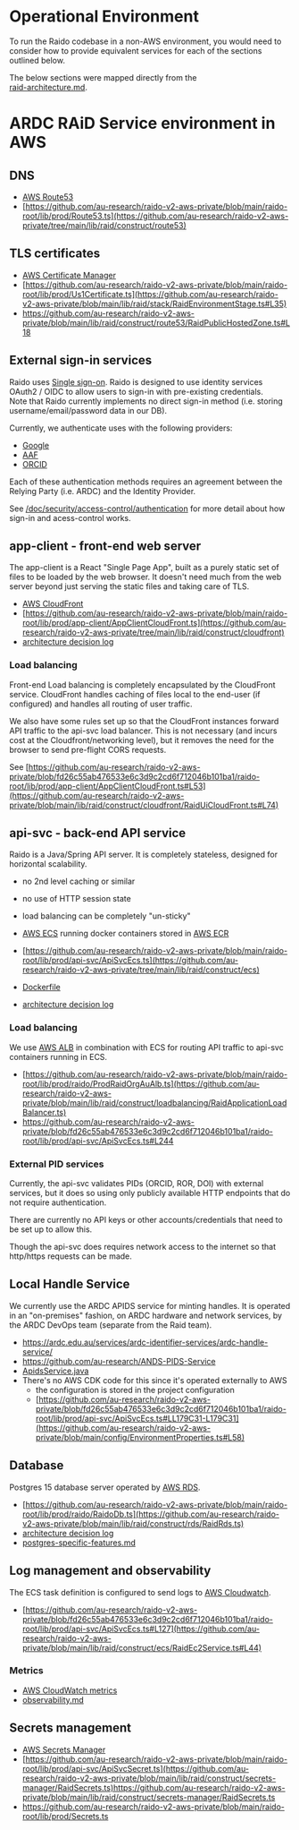 
# Operational Environment 

To run the Raido codebase in a non-AWS environment, you would need to consider 
how to provide equivalent services for each of the sections outlined below. 

The below sections were mapped directly from the  
[raid-architecture.md](/doc/architecture/raid-architecture.md).


# ARDC RAiD Service environment in AWS

## DNS
* [AWS Route53](https://aws.amazon.com/route53/)
* [https://github.com/au-research/raido-v2-aws-private/blob/main/raido-root/lib/prod/Route53.ts](https://github.com/au-research/raido-v2-aws-private/tree/main/lib/raid/construct/route53)


## TLS certificates
* [AWS Certificate Manager](https://aws.amazon.com/certificate-manager/)
* [https://github.com/au-research/raido-v2-aws-private/blob/main/raido-root/lib/prod/Us1Certificate.ts](https://github.com/au-research/raido-v2-aws-private/blob/main/lib/raid/stack/RaidEnvironmentStage.ts#L35)
* [https://github.com/au-research/raido-v2-aws-private/blob/main/lib/raid/construct/route53/RaidPublicHostedZone.ts#L18
](https://github.com/au-research/raido-v2-aws-private/blob/main/lib/raid/construct/route53/RaidPublicHostedZone.ts#L18)

## External sign-in services

Raido uses [Single sign-on](https://en.wikipedia.org/wiki/Single_sign-on).
Raido is designed to use identity services OAuth2 / OIDC to allow users to 
sign-in with pre-existing credentials.  
Note that Raido currently implements no direct sign-in method 
(i.e. storing username/email/password data in our DB).

Currently, we authenticate uses with the following providers:
* [Google](https://developers.google.com/identity/openid-connect/openid-connect)
* [AAF](https://support.aaf.edu.au/support/solutions/articles/19000096640-openid-connect-)
* [ORCID](https://info.orcid.org/documentation/features/public-api/orcid-as-a-sign-in-option-to-your-system/)

Each of these authentication methods requires an agreement between the Relying 
Party (i.e. ARDC) and the Identity Provider.

See [/doc/security/access-control/authentication](/doc/security/access-control/authentication)
for more detail about how sign-in and acess-control works.


## app-client - front-end web server

The app-client is a React "Single Page App", built as a purely static set of 
files to be loaded by the web browser.  It doesn't need much from the web
server beyond just serving the static files and taking care of TLS.

* [AWS CloudFront](https://docs.aws.amazon.com/cloudfront/index.html)
* [https://github.com/au-research/raido-v2-aws-private/blob/main/raido-root/lib/prod/app-client/AppClientCloudFront.ts](https://github.com/au-research/raido-v2-aws-private/tree/main/lib/raid/construct/cloudfront)
* [architecture decision log](/app-client/doc/adr)


###  Load balancing

Front-end Load balancing is completely encapsulated by the CloudFront service.
CloudFront handles caching of files local to the end-user (if configured) and 
handles all routing of user traffic.

We also have some rules set up so that the CloudFront instances forward API 
traffic to the api-svc load balancer.  This is not necessary (and incurs cost
at the Cloudfront/networking level), but it removes
the need for the browser to send pre-flight CORS requests.

See [https://github.com/au-research/raido-v2-aws-private/blob/fd26c55ab476533e6c3d9c2cd6f712046b101ba1/raido-root/lib/prod/app-client/AppClientCloudFront.ts#L53](https://github.com/au-research/raido-v2-aws-private/blob/main/lib/raid/construct/cloudfront/RaidUiCloudFront.ts#L74)


## api-svc - back-end API service

Raido is a Java/Spring API server.
It is completely stateless, designed for horizontal scalability.
* no 2nd level caching or similar
* no use of HTTP session state
* load balancing can be completely "un-sticky"

* [AWS ECS](https://aws.amazon.com/ecs/) running docker containers stored in 
  [AWS ECR](https://aws.amazon.com/ecr/)
* [https://github.com/au-research/raido-v2-aws-private/blob/main/raido-root/lib/prod/api-svc/ApiSvcEcs.ts](https://github.com/au-research/raido-v2-aws-private/tree/main/lib/raid/construct/ecs)
* [Dockerfile](/api-svc/docker/src/main/docker/Ecs.Dockerfile)
* [architecture decision log](/api-svc/doc/adr/readme.md)


### Load balancing

We use [AWS ALB](https://aws.amazon.com/elasticloadbalancing/application-load-balancer/) 
in combination with ECS for routing API traffic to api-svc containers running 
in ECS.

* [https://github.com/au-research/raido-v2-aws-private/blob/main/raido-root/lib/prod/raido/ProdRaidOrgAuAlb.ts](https://github.com/au-research/raido-v2-aws-private/blob/main/lib/raid/construct/loadbalancing/RaidApplicationLoadBalancer.ts)
* [https://github.com/au-research/raido-v2-aws-private/blob/fd26c55ab476533e6c3d9c2cd6f712046b101ba1/raido-root/lib/prod/api-svc/ApiSvcEcs.ts#L244
](https://github.com/au-research/raido-v2-aws-private/blob/main/lib/raid/construct/loadbalancing/ApiApplicationTargetGroup.ts)

### External PID services

Currently, the api-svc validates PIDs (ORCID, ROR, DOI) with external services, 
but it does so using only publicly available HTTP endpoints that do not require
authentication.

There are currently no API keys or other accounts/credentials that need to be
set up to allow this.  

Though the api-svc does requires network access to the internet so that 
http/https requests can be made.


## Local Handle Service

We currently use the ARDC APIDS service for minting handles.
It is operated in an "on-premises" fashion, on ARDC hardware and network 
services, by the ARDC DevOps team (separate from the Raid team).

* https://ardc.edu.au/services/ardc-identifier-services/ardc-handle-service/
* https://github.com/au-research/ANDS-PIDS-Service
* [ApidsService.java](/api-svc/spring/src/main/java/raido/apisvc/service/apids/ApidsService.java)
* There's no AWS CDK code for this since it's operated externally to AWS
  * the configuration is stored in the project configuration
  * [https://github.com/au-research/raido-v2-aws-private/blob/fd26c55ab476533e6c3d9c2cd6f712046b101ba1/raido-root/lib/prod/api-svc/ApiSvcEcs.ts#LL179C31-L179C31](https://github.com/au-research/raido-v2-aws-private/blob/main/config/EnvironmentProperties.ts#L58)


## Database

Postgres 15 database server operated by [AWS RDS](https://aws.amazon.com/rds/).

* [https://github.com/au-research/raido-v2-aws-private/blob/main/raido-root/lib/prod/raido/RaidoDb.ts](https://github.com/au-research/raido-v2-aws-private/blob/main/lib/raid/construct/rds/RaidRds.ts)
* [architecture decision log](/api-svc/doc/adr/2022-07-21-database.md)
* [postgres-specific-features.md](/api-svc/doc/postgres-specific-features.md)


## Log management and observability

The ECS task definition is configured to send logs to 
[AWS Cloudwatch](https://aws.amazon.com/cloudwatch/).

* [https://github.com/au-research/raido-v2-aws-private/blob/fd26c55ab476533e6c3d9c2cd6f712046b101ba1/raido-root/lib/prod/api-svc/ApiSvcEcs.ts#L127](https://github.com/au-research/raido-v2-aws-private/blob/main/lib/raid/construct/ecs/RaidEc2Service.ts#L44)

### Metrics
* [AWS CloudWatch metrics](https://docs.aws.amazon.com/AmazonCloudWatch/latest/monitoring/working_with_metrics.html)
* [observability.md](/doc/observability.md)


## Secrets management

* [AWS Secrets Manager](https://docs.aws.amazon.com/secretsmanager/index.html)
* [https://github.com/au-research/raido-v2-aws-private/blob/main/raido-root/lib/prod/api-svc/ApiSvcSecret.ts](https://github.com/au-research/raido-v2-aws-private/blob/main/lib/raid/construct/secrets-manager/RaidSecrets.ts)https://github.com/au-research/raido-v2-aws-private/blob/main/lib/raid/construct/secrets-manager/RaidSecrets.ts
* https://github.com/au-research/raido-v2-aws-private/blob/main/raido-root/lib/prod/Secrets.ts

